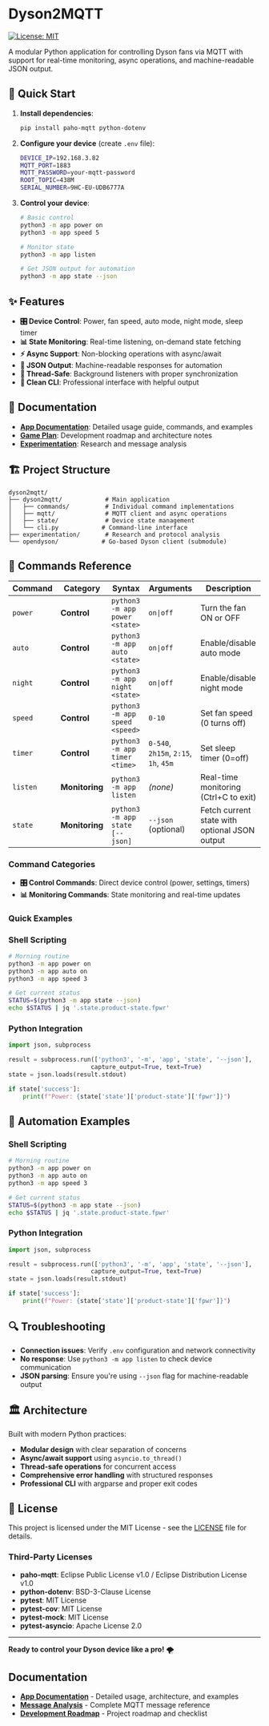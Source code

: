 # Dyson2MQTT

[![License: MIT](https://img.shields.io/badge/License-MIT-yellow.svg)](https://opensource.org/licenses/MIT)

A modular Python application for controlling Dyson fans via MQTT with support for real-time monitoring, async operations, and machine-readable JSON output.

## 🚀 Quick Start

1. **Install dependencies**:
   ```bash
   pip install paho-mqtt python-dotenv
   ```

2. **Configure your device** (create `.env` file):
   ```bash
   DEVICE_IP=192.168.3.82
   MQTT_PORT=1883
   MQTT_PASSWORD=your-mqtt-password
   ROOT_TOPIC=438M
   SERIAL_NUMBER=9HC-EU-UDB6777A
   ```

3. **Control your device**:
   ```bash
   # Basic control
   python3 -m app power on
   python3 -m app speed 5
   
   # Monitor state
   python3 -m app listen
   
   # Get JSON output for automation
   python3 -m app state --json
   ```

## ✨ Features

- **🎛️ Device Control**: Power, fan speed, auto mode, night mode, sleep timer
- **📊 State Monitoring**: Real-time listening, on-demand state fetching  
- **⚡ Async Support**: Non-blocking operations with async/await
- **🤖 JSON Output**: Machine-readable responses for automation
- **🔧 Thread-Safe**: Background listeners with proper synchronization
- **🎨 Clean CLI**: Professional interface with helpful output

## 📖 Documentation

- **[App Documentation](./app/README.md)**: Detailed usage guide, commands, and examples
- **[Game Plan](./app/GAMEPLAN.md)**: Development roadmap and architecture notes
- **[Experimentation](./experimentation/README.md)**: Research and message analysis

## 🏗️ Project Structure

```
dyson2mqtt/
├── dyson2mqtt/            # Main application
│   ├── commands/          # Individual command implementations  
│   ├── mqtt/              # MQTT client and async operations
│   ├── state/             # Device state management
│   └── cli.py            # Command-line interface
├── experimentation/       # Research and protocol analysis
└── opendyson/            # Go-based Dyson client (submodule)
```

## 🔧 Commands Reference

| Command | Category | Syntax | Arguments | Description |
|---------|----------|--------|-----------|-------------|
| `power` | **Control** | `python3 -m app power <state>` | `on\|off` | Turn the fan ON or OFF |
| `auto` | **Control** | `python3 -m app auto <state>` | `on\|off` | Enable/disable auto mode |
| `night` | **Control** | `python3 -m app night <state>` | `on\|off` | Enable/disable night mode |
| `speed` | **Control** | `python3 -m app speed <speed>` | `0-10` | Set fan speed (0 turns off) |
| `timer` | **Control** | `python3 -m app timer <time>` | `0-540`, `2h15m`, `2:15`, `1h`, `45m` | Set sleep timer (0=off) |
| `listen` | **Monitoring** | `python3 -m app listen` | *(none)* | Real-time monitoring (Ctrl+C to exit) |
| `state` | **Monitoring** | `python3 -m app state [--json]` | `--json` (optional) | Fetch current state with optional JSON output |

### Command Categories

- **🎛️ Control Commands**: Direct device control (power, settings, timers)
- **📊 Monitoring Commands**: State monitoring and real-time updates

### Quick Examples

### Shell Scripting
```bash
# Morning routine
python3 -m app power on
python3 -m app auto on
python3 -m app speed 3

# Get current status
STATUS=$(python3 -m app state --json)
echo $STATUS | jq '.state.product-state.fpwr'
```

### Python Integration
```python
import json, subprocess

result = subprocess.run(['python3', '-m', 'app', 'state', '--json'], 
                       capture_output=True, text=True)
state = json.loads(result.stdout)

if state['success']:
    print(f"Power: {state['state']['product-state']['fpwr']}")
```

## 🤖 Automation Examples

### Shell Scripting
```bash
# Morning routine
python3 -m app power on
python3 -m app auto on
python3 -m app speed 3

# Get current status
STATUS=$(python3 -m app state --json)
echo $STATUS | jq '.state.product-state.fpwr'
```

### Python Integration
```python
import json, subprocess

result = subprocess.run(['python3', '-m', 'app', 'state', '--json'], 
                       capture_output=True, text=True)
state = json.loads(result.stdout)

if state['success']:
    print(f"Power: {state['state']['product-state']['fpwr']}")
```

## 🔍 Troubleshooting

- **Connection issues**: Verify `.env` configuration and network connectivity
- **No response**: Use `python3 -m app listen` to check device communication  
- **JSON parsing**: Ensure you're using `--json` flag for machine-readable output

## 🏛️ Architecture

Built with modern Python practices:
- **Modular design** with clear separation of concerns
- **Async/await support** using `asyncio.to_thread()`
- **Thread-safe operations** for concurrent access
- **Comprehensive error handling** with structured responses
- **Professional CLI** with argparse and proper exit codes

## 📄 License

This project is licensed under the MIT License - see the [LICENSE](LICENSE) file for details.

### Third-Party Licenses

- **paho-mqtt**: Eclipse Public License v1.0 / Eclipse Distribution License v1.0
- **python-dotenv**: BSD-3-Clause License
- **pytest**: MIT License
- **pytest-cov**: MIT License
- **pytest-mock**: MIT License
- **pytest-asyncio**: Apache License 2.0

---

**Ready to control your Dyson device like a pro!** 🌪️

## Documentation

- **[App Documentation](./app/README.md)** - Detailed usage, architecture, and examples
- **[Message Analysis](./experimentation/dyson_message_analysis.md)** - Complete MQTT message reference  
- **[Development Roadmap](./app/GAMEPLAN.md)** - Project roadmap and checklist 
